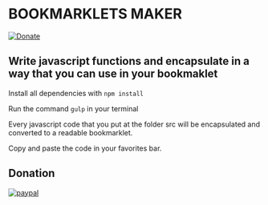 # BOOKMARKLETS MAKER
[![Donate](https://img.shields.io/badge/Donate-PayPal-green.svg)](https://www.paypal.com/cgi-bin/webscr?cmd=_s-xclick&hosted_button_id=SRWLKCPSZGQTJ)

## Write javascript functions and encapsulate in a way that you can use in your bookmaklet

Install all dependencies with `npm install`

Run the command `gulp` in your terminal

Every javascript code that you put at the folder src will be encapsulated and converted to a readable bookmarklet.

Copy and paste the code in your favorites bar.

## Donation
[![paypal](https://www.paypalobjects.com/en_US/i/btn/btn_donateCC_LG.gif)](https://www.paypal.com/cgi-bin/webscr?cmd=_s-xclick&hosted_button_id=SRWLKCPSZGQTJ)

